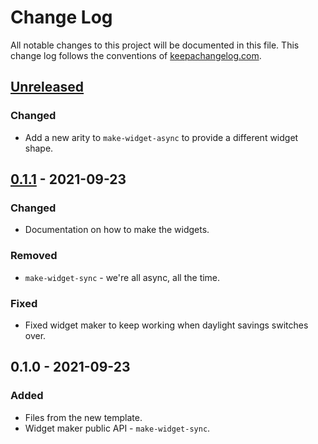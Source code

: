 # Change Log
All notable changes to this project will be documented in this file. This change log follows the conventions of [keepachangelog.com](http://keepachangelog.com/).

## [Unreleased]
### Changed
- Add a new arity to `make-widget-async` to provide a different widget shape.

## [0.1.1] - 2021-09-23
### Changed
- Documentation on how to make the widgets.

### Removed
- `make-widget-sync` - we're all async, all the time.

### Fixed
- Fixed widget maker to keep working when daylight savings switches over.

## 0.1.0 - 2021-09-23
### Added
- Files from the new template.
- Widget maker public API - `make-widget-sync`.

[Unreleased]: https://sourcehost.site/your-name/tau/compare/0.1.1...HEAD
[0.1.1]: https://sourcehost.site/your-name/tau/compare/0.1.0...0.1.1
